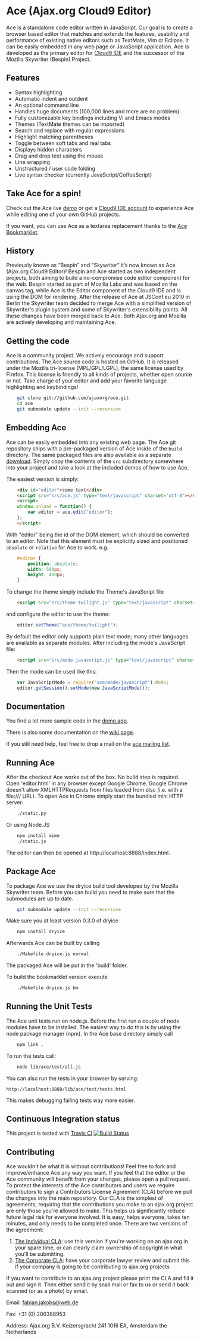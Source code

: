 Ace (Ajax.org Cloud9 Editor)
============================

Ace is a standalone code editor written in JavaScript. Our goal is to create a browser based editor that matches and extends the features, usability and performance of existing native editors such as TextMate, Vim or Eclipse. It can be easily embedded in any web page or JavaScript application. Ace is developed as the primary editor for [Cloud9 IDE](http://www.cloud9ide.com/) and the successor of the Mozilla Skywriter (Bespin) Project.

Features
--------

* Syntax highlighting
* Automatic indent and outdent
* An optional command line
* Handles huge documents (100,000 lines and more are no problem)
* Fully customizable key bindings including VI and Emacs modes
* Themes (TextMate themes can be imported)
* Search and replace with regular expressions
* Highlight matching parentheses
* Toggle between soft tabs and real tabs
* Displays hidden characters
* Drag and drop text using the mouse
* Line wrapping
* Unstructured / user code folding
* Live syntax checker (currently JavaScript/CoffeeScript)

Take Ace for a spin!
--------------------

Check out the Ace live [demo](http://ajaxorg.github.com/ace/) or get a [Cloud9 IDE account](http://run.cloud9ide.com) to experience Ace while editing one of your own GitHub projects.

If you want, you can use Ace as a textarea replacement thanks to the [Ace Bookmarklet](http://ajaxorg.github.com/ace/build/textarea/editor.html).

History
-------

Previously known as “Bespin” and “Skywriter” it’s now known as Ace (Ajax.org Cloud9 Editor)! Bespin and Ace started as two independent projects, both aiming to build a no-compromise code editor component for the web. Bespin started as part of Mozilla Labs and was based on the canvas tag, while Ace is the Editor component of the Cloud9 IDE and is using the DOM for rendering. After the release of Ace at JSConf.eu 2010 in Berlin the Skywriter team decided to merge Ace with a simplified version of Skywriter's plugin system and some of Skywriter's extensibility points. All these changes have been merged back to Ace. Both Ajax.org and Mozilla are actively developing and maintaining Ace.

Getting the code
----------------

Ace is a community project. We actively encourage and support contributions. The Ace source code is hosted on GitHub. It is released under the Mozilla tri-license (MPL/GPL/LGPL), the same license used by Firefox. This license is friendly to all kinds of projects, whether open source or not. Take charge of your editor and add your favorite language highlighting and keybindings!

```bash
    git clone git://github.com/ajaxorg/ace.git
    cd ace
    git submodule update --init --recursive
```

Embedding Ace
-------------

Ace can be easily embedded into any existing web page. The Ace git repository ships with a pre-packaged version of Ace inside of the `build` directory. The same packaged files are also available as a separate [download](https://github.com/ajaxorg/ace/downloads). Simply copy the contents of the `src` subdirectory somewhere into your project and take a look at the included demos of how to use Ace.

The easiest version is simply:

```html
    <div id="editor">some text</div>
    <script src="src/ace.js" type="text/javascript" charset="utf-8"></script>
    <script>
    window.onload = function() {
        var editor = ace.edit("editor");
    };
    </script>
```

With "editor" being the id of the DOM element, which should be converted to an editor. Note that this element must be explicitly sized and positioned `absolute` or `relative` for Ace to work. e.g.

```css
    #editor {
        position: absolute;
        width: 500px;
        height: 400px;
    }
```

To change the theme simply include the Theme's JavaScript file

```html
    <script src="src/theme-twilight.js" type="text/javascript" charset="utf-8"></script>
```

and configure the editor to use the theme:

```javascript
    editor.setTheme("ace/theme/twilight");
```

By default the editor only supports plain text mode; many other languages are available as separate modules. After including the mode's JavaScript file:

```html
    <script src="src/mode-javascript.js" type="text/javascript" charset="utf-8"></script>
```

Then the mode can be used like this:

```javascript
    var JavaScriptMode = require("ace/mode/javascript").Mode;
    editor.getSession().setMode(new JavaScriptMode());
```

Documentation
-------------

You find a lot more sample code in the [demo app](https://github.com/ajaxorg/ace/blob/master/demo/demo.js).

There is also some documentation on the [wiki page](https://github.com/ajaxorg/ace/wiki).

If you still need help, feel free to drop a mail on the [ace mailing list](http://groups.google.com/group/ace-discuss).

Running Ace
-----------

After the checkout Ace works out of the box. No build step is required. Open 'editor.html' in any browser except Google Chrome. Google Chrome doesn't allow XMLHTTPRequests from files loaded from disc (i.e. with a file:/// URL). To open Ace in Chrome simply start the bundled mini HTTP server:

```bash
    ./static.py
```

Or using Node.JS

```bash
    npm install mime
    ./static.js
```

The editor can then be opened at http://localhost:8888/index.html.

Package Ace
-----------

To package Ace we use the dryice build tool developed by the Mozilla Skywriter team. Before you can build you need to make sure that the submodules are up to date.

```bash
    git submodule update --init --recursive
```

Make sure you at least version 0.3.0 of dryice

```bash
    npm install dryice
```

Afterwards Ace can be built by calling

```bash
    ./Makefile.dryice.js normal
```

The packaged Ace will be put in the 'build' folder.

To build the bookmarklet version execute

```bash
    ./Makefile.dryice.js bm
```

Running the Unit Tests
----------------------

The Ace unit tests run on node.js. Before the first run a couple of node modules have to be installed. The easiest way to do this is by using the node package manager (npm). In the Ace base directory simply call

```bash
    npm link .
```

To run the tests call:

```bash
    node lib/ace/test/all.js
```

You can also run the tests in your browser by serving:

    http://localhost:8888/lib/ace/test/tests.html

This makes debugging failing tests way more easier.

Continuous Integration status
-----------------------------

This project is tested with [Travis CI](http://travis-ci.org)
[![Build Status](https://secure.travis-ci.org/ajaxorg/ace.png)](http://travis-ci.org/ajaxorg/ace)

Contributing
------------

Ace wouldn't be what it is without contributions! Feel free to fork and improve/enhance Ace any way you want. If you feel that the editor or the Ace community will benefit from your changes, please open a pull request. To protect the interests of the Ace contributors and users we require contributors to sign a Contributors License Agreement (CLA) before we pull the changes into the main repository. Our CLA is the simplest of agreements, requiring that the contributions you make to an ajax.org project are only those you're allowed to make. This helps us significantly reduce future legal risk for everyone involved. It is easy, helps everyone, takes ten minutes, and only needs to be completed once.  There are two versions of the agreement:

1. [The Individual CLA](https://github.com/ajaxorg/ace/raw/master/doc/Contributor_License_Agreement-v2.pdf): use this version if you're working on an ajax.org in your spare time, or can clearly claim ownership of copyright in what you'll be submitting.
2. [The Corporate CLA](https://github.com/ajaxorg/ace/raw/master/doc/Corporate_Contributor_License_Agreement-v2.pdf): have your corporate lawyer review and submit this if your company is going to be contributing to ajax.org  projects

If you want to contribute to an ajax.org project please print the CLA and fill it out and sign it. Then either send it by snail mail or fax to us or send it back scanned (or as a photo) by email.

Email: fabian.jakobs@web.de

Fax: +31 (0) 206388953

Address: Ajax.org B.V.
  Keizersgracht 241
  1016 EA, Amsterdam
  the Netherlands